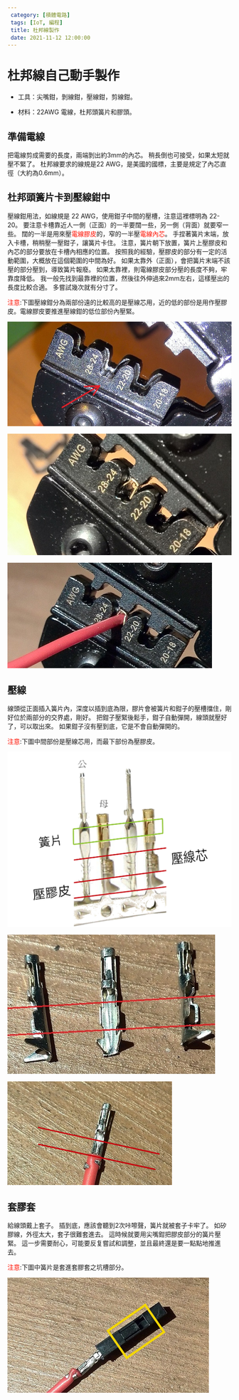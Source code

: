 ```yaml
---
 category: [積體電路]
 tags: [IoT, 編程]
 title: 杜邦線製作
 date: 2021-11-12 12:00:00
---
```


# 杜邦線自己動手製作

  - 工具：尖嘴鉗，剝線鉗，壓線鉗，剪線鉗。

  - 材料：22AWG 電線，杜邦頭簧片和膠頭。

## 準備電線

 把電線剪成需要的長度，兩端剝出約3mm的內芯。 稍長倒也可接受，如果太短就壓不緊了。 杜邦線要求的線規是22 AWG，是美國的國標，主要是規定了內芯直徑（大約為0.6mm）。

## 杜邦頭簧片卡到壓線鉗中

壓線鉗用法，如線規是 22 AWG，使用鉗子中間的壓槽，注意這裡標明為 22-20。 要注意卡槽靠近人一側（正面）的一半要闊一些，另一側（背面）就要窄一些。 闊的一半是用來壓<font color="#FF1000">電線膠皮</font>的，窄的一半壓<font color="#FF1000">電線內芯</font>。 手捏著簧片末端，放入卡槽，稍稍壓一壓鉗子，讓簧片卡住。 注意，簧片朝下放置，簧片上壓膠皮和內芯的部分要放在卡槽內相應的位置。 按照我的經驗，壓膠皮的部分有一定的活動範圍，大概放在這個範圍的中間為好。 如果太靠外（正面），會把簧片末端不該壓的部分壓到，導致簧片報廢。 如果太靠裡，則電線膠皮部分壓的長度不夠，牢靠度降低。 我一般先找到最靠裡的位置，然後往外伸過來2mm左右，這樣壓出的長度比較合適。 多嘗試幾次就有分寸了。

<font color="#FF1000">注意</font>:下圖壓線鉗分為兩部份遠的比較高的是壓線芯用，近的低的部份是用作壓膠皮。電線膠皮要推進壓線鉗的低位部份內壓緊。

![](../assets/img/iot/cableclip0.png)

![](../assets/img/iot/cableclip.png)

![](../assets/img/iot/cableend.png)

## 壓線
線頭從正面插入簧片內，深度以插到底為限，膠片會被簧片和鉗子的壓槽擋住，剛好位於兩部分的交界處，剛好。 把鉗子壓緊後鬆手，鉗子自動彈開，線頭就壓好了，可以取出來。 如果鉗子沒有壓到底，它是不會自動彈開的。

<font color="#FF1000">注意</font>:下圖中間部份是壓線芯用，而最下部份為壓膠皮。

![](../assets/img/iot/cablepin.png)

![](../assets/img/iot/cablehead.png)

![](../assets/img/iot/cablezone.png)

## 套膠套
 給線頭戴上套子。 插到底，應該會聽到2次咔嚓聲，簧片就被套子卡牢了。 如矽膠線，外徑太大，套子很難套進去。 這時候就要用尖嘴鉗把膠皮部分的簧片壓緊。 這一步需要耐心，可能要反复嘗試和調整，並且最終還是要一點點地推進去。

<font color="#FF1000">注意</font>:下圖中簧片是套進套膠套之坑槽部分。

![](../assets/img/iot/cablecover.png)